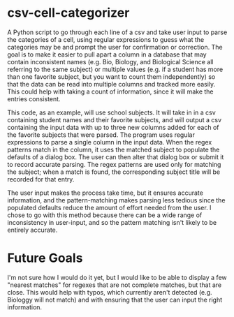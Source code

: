# csv-cell-categorizer
A Python script to go through each line of a csv and take user input to parse the categories of a cell, using regular expressions to guess what the categories may be and prompt the user for confirmation or correction. The goal is to make it easier to pull apart a column in a database that may contain inconsistent names (e.g. Bio, Biology, and Biological Science all referring to the same subject) or multiple values (e.g. if a student has more than one favorite subject, but you want to count them independently) so that the data can be read into multiple columns and tracked more easily. This could help with taking a count of information, since it will make the entries consistent. 

This code, as an example, will use school subjects. It will take in in a csv containing student names and their favorite subjects, and will output a csv containing the input data with up to three new columns added for each of the favorite subjects that were parsed. The program uses regular expressions to parse a single column in the input data. When the regex patterns match in the column, it uses the matched subject to populate the defaults of a dialog box. The user can then alter that dialog box or submit it to record accurate parsing. The regex patterns are used only for matching the subject; when a match is found, the corresponding subject title will be recorded for that entry.

The user input makes the process take time, but it ensures accurate information, and the pattern-matching makes parsing less tedious since the populated defaults reduce the amount of effort needed from the user. I chose to go with this method because there can be a wide range of inconsistency in user-input, and so the pattern matching isn't likely to be entirely accurate.

# Future Goals
I'm not sure how I would do it yet, but I would like to be able to display a few "nearest matches" for regexes that are not complete matches, but that are close. This would help with typos, which currently aren't detected (e.g. Biologgy will not match) and with ensuring that the user can input the right information.